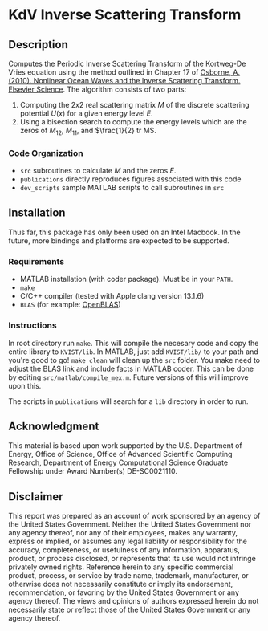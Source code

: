 # **K**d**V** **I**nverse **S**cattering **T**ransform

## Description
Computes the Periodic Inverse Scattering Transform of the Kortweg-De Vries equation using the method outlined in Chapter 17 of [Osborne, A. (2010). Nonlinear Ocean Waves and the Inverse Scattering Transform. Elsevier Science](https://www.elsevier.com/books/nonlinear-ocean-waves-and-the-inverse-scattering-transform/osborne/978-0-12-528629-9). The algorithm consists of two parts:

1. Computing the 2x2 real scattering matrix $M$ of the discrete scattering potential $U(x)$ for a given energy level $E$.
2. Using a bisection search to compute the energy levels which are the zeros of $M_{12}$, $M_{11}$, and $\frac{1}{2} tr M$.

### Code Organization
- `src` subroutines to calculate $M$ and the zeros $E$. 
- `publications` directly reproduces figures associated with this code
- `dev_scripts` sample MATLAB scripts to call subroutines in `src`


## Installation
Thus far, this package has only been used on an Intel Macbook. In the future, more bindings and platforms are expected to be supported.

### Requirements
- MATLAB installation (with coder package). Must be in your `PATH`. 
- `make`
- C/C++ compiler (tested with Apple clang version 13.1.6)
- `BLAS` (for example: [OpenBLAS](https://www.openblas.net/))

### Instructions
In root directory run `make`. This will compile the necesary code and copy the entire library to `KVIST/lib`. In MATLAB, just add `KVIST/lib/` to your path and you're good to go! `make clean` will clean up the `src` folder. You make need to adjust the BLAS link and include facts in MATLAB coder. This can be done by editing `src/matlab/compile_mex.m`. Future versions of this will improve upon this.

The scripts in `publications` will search for a `lib` directory in order to run. 


## Acknowledgment
This material is based upon work supported by the U.S. Department of
Energy, Office of Science, Office of Advanced Scientific Computing Research, Department of
Energy Computational Science Graduate Fellowship under Award Number(s) DE-SC0021110.

## Disclaimer
This report was prepared as an account of work sponsored by an agency of the
United States Government. Neither the United States Government nor any agency thereof, nor
any of their employees, makes any warranty, express or implied, or assumes any legal liability
or responsibility for the accuracy, completeness, or usefulness of any information, apparatus,
product, or process disclosed, or represents that its use would not infringe privately owned
rights. Reference herein to any specific commercial product, process, or service by trade name,
trademark, manufacturer, or otherwise does not necessarily constitute or imply its
endorsement, recommendation, or favoring by the United States Government or any agency
thereof. The views and opinions of authors expressed herein do not necessarily state or reflect
those of the United States Government or any agency thereof.
